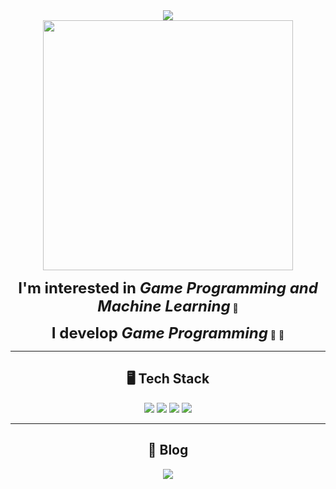 <div align="center">
  <img src="https://capsule-render.vercel.app/api?type=Waving&color=87CEEB&height=300&section=header&text=KIM%20SEON%20HWAN&fontSize=70">
</div>

</div>

<div align="center">


<img src="https://velog.velcdn.com/images/twolove-sarang/post/e6c555b0-064d-49db-9383-373f8873696e/image.gif" width="400"/>

<strong style="font-size: 24px; font-weight:bold;">I'm interested in <em>Game Programming and Machine Learning</em></strong>  👋  
 
<strong style="font-size: 24px; font-weight:bold;">I develop <em>Game Programming</em></strong>  🐤 💨


---

## 🖥️ Tech Stack
<img src="https://img.shields.io/badge/c++-00599C?style=flat&logo=c%2B%2B&logoColor=white">
<img src="https://img.shields.io/badge/Visual_Studio-5C2D91?style=flat&color=5C2D91">
<img src="https://img.shields.io/badge/DirectX-0078D7?style=flat&color=0078D7">
<img src="https://img.shields.io/badge/WinAPI-008080?style=flat&color=008080">

---

## 📝 Blog
<a href="https://velog.io/@tjsghks2547">
  <img src="https://img.shields.io/badge/Velog-3DDC84?style=flat-square&logo=Blogger&logoColor=white"/>
</a>

</div>
